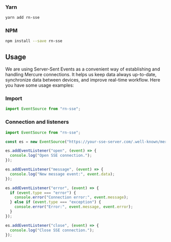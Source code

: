 ### Yarn

```bash
yarn add rn-sse
```

### NPM

```bash
npm install --save rn-sse
```

## Usage

We are using Server-Sent Events as a convenient way of establishing and handling Mercure connections. It helps us keep data always up-to-date, synchronize data between devices, and improve real-time workflow. Here you have some usage examples:

### Import

```js
import EventSource from "rn-sse";
```

### Connection and listeners

```js
import EventSource from "rn-sse";

const es = new EventSource("https://your-sse-server.com/.well-known/mercure");

es.addEventListener("open", (event) => {
  console.log("Open SSE connection.");
});

es.addEventListener("message", (event) => {
  console.log("New message event:", event.data);
});

es.addEventListener("error", (event) => {
  if (event.type === "error") {
    console.error("Connection error:", event.message);
  } else if (event.type === "exception") {
    console.error("Error:", event.message, event.error);
  }
});

es.addEventListener("close", (event) => {
  console.log("Close SSE connection.");
});
```
